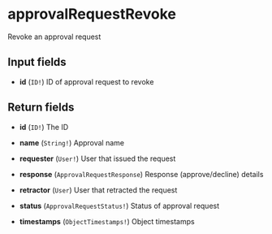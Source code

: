 # approvalRequestRevoke

Revoke an approval request

## Input fields

-   **id** (`ID!`)
    ID of approval request to revoke

## Return fields

-   **id** (`ID!`)
    The ID

-   **name** (`String!`)
    Approval name

-   **requester** (`User!`)
    User that issued the request

-   **response** (`ApprovalRequestResponse`)
    Response (approve/decline) details

-   **retractor** (`User`)
    User that retracted the request

-   **status** (`ApprovalRequestStatus!`)
    Status of approval request

-   **timestamps** (`ObjectTimestamps!`)
    Object timestamps
